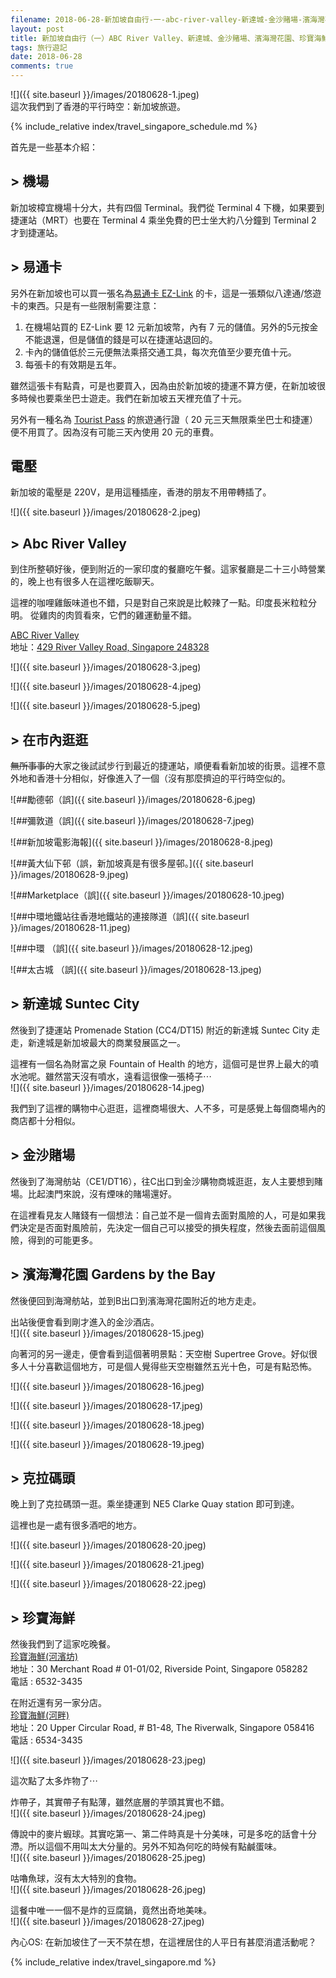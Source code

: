 ```yaml
---
filename: 2018-06-28-新加坡自由行-一-abc-river-valley-新達城-金沙賭場-濱海灣花園-珍寶海鮮.md
layout: post
title: 新加坡自由行（一）ABC River Valley、新達城、金沙賭場、濱海灣花園、珍寶海鮮
tags: 旅行遊記
date: 2018-06-28
comments: true
---
```


![]({{ site.baseurl }}/images/20180628-1.jpeg)  
這次我們到了香港的平行時空：新加坡旅遊。

{% include_relative index/travel_singapore_schedule.md %}

首先是一些基本介紹：

## \> 機場
新加坡樟宜機場十分大，共有四個 Terminal。我們從 Terminal 4 下機，如果要到捷運站（MRT）也要在 Terminal 4 乘坐免費的巴士坐大約八分鐘到 Terminal 2 才到捷運站。

## \> 易通卡
另外在新加坡也可以買一張名為[易通卡 EZ-Link](http://www.ezlink.com.sg) 的卡，這是一張類似八達通/悠遊卡的東西。只是有一些限制需要注意：

1. 在機場站買的 EZ-Link 要 12 元新加坡幣，內有 7 元的儲值。另外的5元按金不能退還，但是儲值的錢是可以在捷運站退回的。
2. 卡內的儲值低於三元便無法乘搭交通工具，每次充值至少要充值十元。
3. 每張卡的有效期是五年。

雖然這張卡有點貴，可是也要買入，因為由於新加坡的捷運不算方便，在新加坡很多時候也要乘坐巴士遊走。我們在新加坡五天裡充值了十元。

另外有一種名為 [Tourist Pass](http://thesingaporetouristpass.com.sg) 的旅遊通行證（ 20 元三天無限乘坐巴士和捷運）便不用買了。因為沒有可能三天內使用 20 元的車費。

## 電壓
新加坡的電壓是 220V，是用這種插座，香港的朋友不用帶轉插了。

![]({{ site.baseurl }}/images/20180628-2.jpeg)

## \> Abc River Valley 
到住所整頓好後，便到附近的一家印度的餐廳吃午餐。這家餐廳是二十三小時營業的，晚上也有很多人在這裡吃飯聊天。

這裡的咖哩雞飯味道也不錯，只是對自己來說是比較辣了一點。印度長米粒粒分明。
從雞肉的肉質看來，它們的雞運動量不錯。

[ABC River Valley](http://abcrivervalley.com.sg)  
地址：[429 River Valley Road, Singapore 248328](https://www.google.com/maps/place/429+River+Valley+Rd,+%E6%96%B0%E5%8A%A0%E5%9D%A1+248328/@1.295235,103.8271767,17z/data=!3m1!4b1!4m5!3m4!1s0x31da198443b9e99b:0xba6ef8e763d352a6!8m2!3d1.295235!4d103.8293654)

![]({{ site.baseurl }}/images/20180628-3.jpeg)

![]({{ site.baseurl }}/images/20180628-4.jpeg)

![]({{ site.baseurl }}/images/20180628-5.jpeg)

## \> 在市內逛逛

~~無所事事的~~大家之後試試步行到最近的捷運站，順便看看新加坡的街景。這裡不意外地和香港十分相似，好像進入了一個（沒有那麼擠迫的平行時空似的。

![\##勵德邨（誤]({{ site.baseurl }}/images/20180628-6.jpeg)

![\##彌敦道（誤]({{ site.baseurl }}/images/20180628-7.jpeg)

![\##新加坡電影海報]({{ site.baseurl }}/images/20180628-8.jpeg)

![\##黃大仙下邨（誤，新加坡真是有很多屋邨。]({{ site.baseurl }}/images/20180628-9.jpeg) 

![\##Marketplace（誤]({{ site.baseurl }}/images/20180628-10.jpeg)

![\##中環地鐵站往香港地鐵站的連接隊道（誤]({{ site.baseurl }}/images/20180628-11.jpeg) 

![\##中環 （誤]({{ site.baseurl }}/images/20180628-12.jpeg)

![\##太古城 （誤]({{ site.baseurl }}/images/20180628-13.jpeg)

## \> 新達城 Suntec City

然後到了捷運站 Promenade Station (CC4/DT15) 附近的新達城 Suntec City 走走，新達城是新加坡最大的商業發展區之一。

這裡有一個名為財富之泉 Fountain of Health 的地方，這個可是世界上最大的噴水池呢。雖然當天沒有噴水，遠看這很像一張椅子⋯  
![]({{ site.baseurl }}/images/20180628-14.jpeg)

我們到了這裡的購物中心逛逛，這裡商場很大、人不多，可是感覺上每個商場內的商店都十分相似。

## \> 金沙賭場
然後到了海灣舫站（CE1/DT16），往C出口到金沙購物商城逛逛，友人主要想到賭場。比起澳門來說，沒有煙味的賭場還好。

在這裡看見友人賭錢有一個想法：自己並不是一個肯去面對風險的人，可是如果我們決定是否面對風險前，先決定一個自己可以接受的損失程度，然後去面前這個風險，得到的可能更多。

## \> 濱海灣花園 Gardens by the Bay

然後便回到海灣舫站，並到B出口到濱海灣花園附近的地方走走。

出站後便會看到剛才進入的金沙酒店。  
![]({{ site.baseurl }}/images/20180628-15.jpeg)

向著河的另一邊走，便會看到這個著明景點：天空樹 Supertree Grove。好似很多人十分喜歡這個地方，可是個人覺得些天空樹雖然五光十色，可是有點恐怖。

![]({{ site.baseurl }}/images/20180628-16.jpeg)

![]({{ site.baseurl }}/images/20180628-17.jpeg)

![]({{ site.baseurl }}/images/20180628-18.jpeg)

![]({{ site.baseurl }}/images/20180628-19.jpeg)


## \> 克拉碼頭

晚上到了克拉碼頭一逛。乘坐捷運到 NE5 Clarke Quay station 即可到達。

這裡也是一處有很多酒吧的地方。

![]({{ site.baseurl }}/images/20180628-20.jpeg)

![]({{ site.baseurl }}/images/20180628-21.jpeg)

![]({{ site.baseurl }}/images/20180628-22.jpeg)

## \> 珍寶海鮮

然後我們到了這家吃晚餐。  
[珍寶海鮮(河濱坊)](https://www.jumboseafood.com.sg/tc/riverside-point)  
地址：30 Merchant Road # 01-01/02, Riverside Point, Singapore 058282  
電話 :  6532-3435

在附近還有另一家分店。  
[珍寶海鮮(河畔)](https://www.jumboseafood.com.sg/tc/the-riverwalk)  
地址：20 Upper Circular Road, # B1-48, The Riverwalk, Singapore 058416  
電話 :  6534-3435

![]({{ site.baseurl }}/images/20180628-23.jpeg)

這次點了太多炸物了⋯

炸帶子，其實帶子有點薄，雖然底層的芋頭其實也不錯。  
![]({{ site.baseurl }}/images/20180628-24.jpeg)

傳說中的麥片蝦球。其實吃第一、第二件時真是十分美味，可是多吃的話會十分滯。所以這個不用叫太大分量的。另外不知為何吃的時候有點鹹蛋味。  
![]({{ site.baseurl }}/images/20180628-25.jpeg)

咕嚕魚球，沒有太大特別的食物。  
![]({{ site.baseurl }}/images/20180628-26.jpeg)

這餐中唯一一個不是炸的豆腐鍋，竟然出奇地美味。  
![]({{ site.baseurl }}/images/20180628-27.jpeg)


內心OS: 在新加坡住了一天不禁在想，在這裡居住的人平日有甚麼消遣活動呢？

{% include_relative index/travel_singapore.md %}
